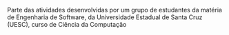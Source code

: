 Parte das atividades desenvolvidas por um grupo de estudantes da matéria de Engenharia de Software, da Universidade Estadual de Santa Cruz (UESC), curso de Ciência da Computação